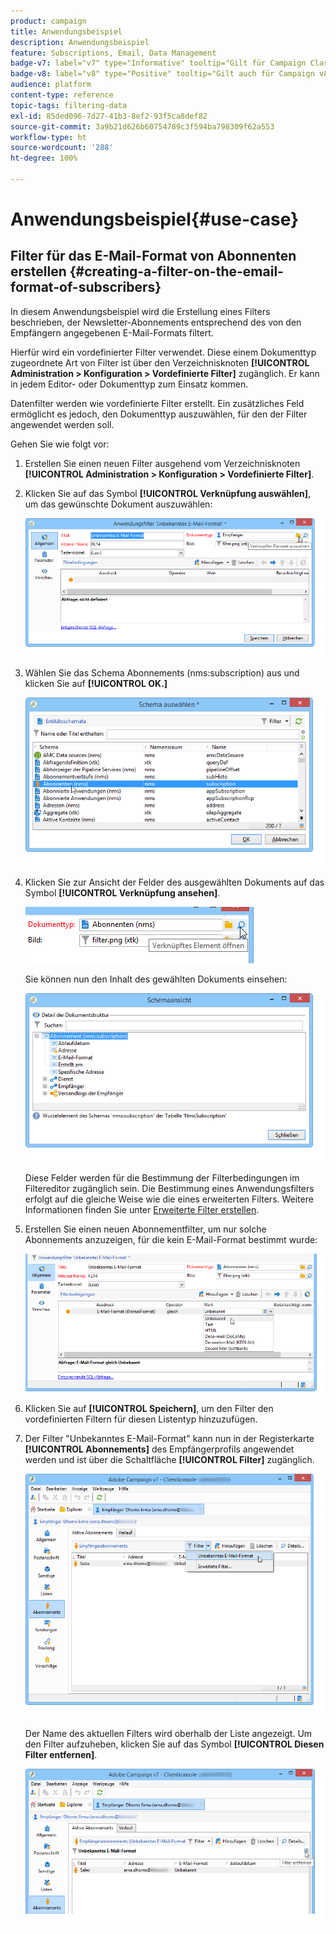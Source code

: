 ```yaml
---
product: campaign
title: Anwendungsbeispiel
description: Anwendungsbeispiel
feature: Subscriptions, Email, Data Management
badge-v7: label="v7" type="Informative" tooltip="Gilt für Campaign Classic v7"
badge-v8: label="v8" type="Positive" tooltip="Gilt auch für Campaign v8"
audience: platform
content-type: reference
topic-tags: filtering-data
exl-id: 85ded096-7d27-41b3-8ef2-93f5ca8def82
source-git-commit: 3a9b21d626b60754789c3f594ba798309f62a553
workflow-type: ht
source-wordcount: '288'
ht-degree: 100%

---
```


# Anwendungsbeispiel{#use-case}



## Filter für das E-Mail-Format von Abonnenten erstellen {#creating-a-filter-on-the-email-format-of-subscribers}

In diesem Anwendungsbeispiel wird die Erstellung eines Filters beschrieben, der Newsletter-Abonnements entsprechend des von den Empfängern angegebenen E-Mail-Formats filtert.

Hierfür wird ein vordefinierter Filter verwendet. Diese einem Dokumenttyp zugeordnete Art von Filter ist über den Verzeichnisknoten **[!UICONTROL Administration > Konfiguration > Vordefinierte Filter]** zugänglich. Er kann in jedem Editor- oder Dokumenttyp zum Einsatz kommen.

Datenfilter werden wie vordefinierte Filter erstellt. Ein zusätzliches Feld ermöglicht es jedoch, den Dokumenttyp auszuwählen, für den der Filter angewendet werden soll.

Gehen Sie wie folgt vor:

1. Erstellen Sie einen neuen Filter ausgehend vom Verzeichnisknoten **[!UICONTROL Administration > Konfiguration > Vordefinierte Filter]**.
1. Klicken Sie auf das Symbol **[!UICONTROL Verknüpfung auswählen]**, um das gewünschte Dokument auszuwählen:

   ![](assets/s_ncs_user_filter_choose_schema.png)

1. Wählen Sie das Schema Abonnements (nms:subscription) aus und klicken Sie auf **[!UICONTROL OK.]**

   ![](assets/s_ncs_user_filter_select_schema.png)

1. Klicken Sie zur Ansicht der Felder des ausgewählten Dokuments auf das Symbol **[!UICONTROL Verknüpfung ansehen]**.

   ![](assets/s_ncs_user_filter_edit_schema.png)

   Sie können nun den Inhalt des gewählten Dokuments einsehen:

   ![](assets/s_ncs_user_filter_view_schema.png)

   Diese Felder werden für die Bestimmung der Filterbedingungen im Filtereditor zugänglich sein. Die Bestimmung eines Anwendungsfilters erfolgt auf die gleiche Weise wie die eines erweiterten Filters. Weitere Informationen finden Sie unter [Erweiterte Filter erstellen](../../platform/using/creating-filters.md#creating-an-advanced-filter).

1. Erstellen Sie einen neuen Abonnementfilter, um nur solche Abonnements anzuzeigen, für die kein E-Mail-Format bestimmt wurde:

   ![](assets/s_ncs_user_filter_parameters.png)

1. Klicken Sie auf **[!UICONTROL Speichern]**, um den Filter den vordefinierten Filtern für diesen Listentyp hinzuzufügen.
1. Der Filter &quot;Unbekanntes E-Mail-Format&quot; kann nun in der Registerkarte **[!UICONTROL Abonnements]** des Empfängerprofils angewendet werden und ist über die Schaltfläche **[!UICONTROL Filter]** zugänglich.

   ![](assets/s_ncs_user_filter_on_events.png)

   Der Name des aktuellen Filters wird oberhalb der Liste angezeigt. Um den Filter aufzuheben, klicken Sie auf das Symbol **[!UICONTROL Diesen Filter entfernen]**.

   ![](assets/s_ncs_user_filter_on_subscriptions.png)
